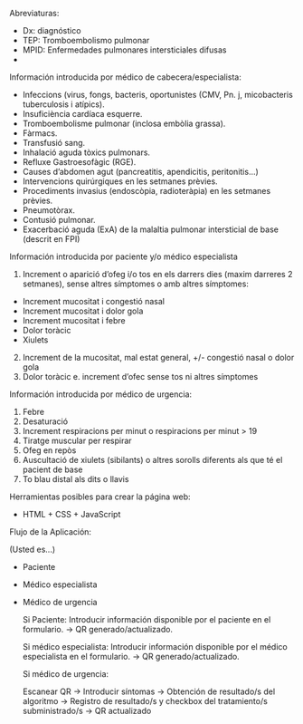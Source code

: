Abreviaturas:

- Dx: diagnóstico
- TEP: Tromboembolismo pulmonar
- MPID: Enfermedades pulmonares intersticiales difusas
- 



Información introducida por médico de cabecera/especialista:

- Infeccions (virus, fongs, bacteris, oportunistes (CMV, Pn. j, micobacteris tuberculosis i atípics).
- Insuficiència cardíaca esquerre.
- Tromboembolisme pulmonar (inclosa embòlia grassa).
- Fàrmacs.
- Transfusió sang.
- Inhalació aguda tòxics pulmonars.
- Refluxe Gastroesofàgic (RGE).
- Causes d’abdomen agut (pancreatitis, apendicitis, peritonitis...)
- Intervencions quirúrgiques en les setmanes prèvies.
- Procediments invasius (endoscòpia, radioteràpia) en les setmanes prèvies.
- Pneumotòrax.
- Contusió pulmonar.
- Exacerbació aguda (ExA) de la malaltia pulmonar intersticial de base (descrit en FPI)

Información introducida por paciente y/o médico especialista
1. Increment o aparició d’ofeg i/o tos en els darrers dies (maxim darreres 2
setmanes), sense altres símptomes o amb altres símptomes:
  - Increment mucositat i congestió nasal
  - Increment mucositat i dolor gola
  - Increment mucositat i febre
  - Dolor toràcic
  - Xiulets
2. Increment de la mucositat, mal estat general, +/- congestió nasal o dolor gola
3. Dolor toràcic e. increment d’ofec sense tos ni altres símptomes

Información introducida por médico de urgencia:
1. Febre
2. Desaturació
3. Increment respiracions per minut o respiracions per minut > 19
4. Tiratge muscular per respirar
5. Ofeg en repòs
6. Auscultació de xiulets (sibilants) o altres sorolls diferents als que té el pacient de
base
7. To blau distal als dits o llavis


Herramientas posibles para crear la página web:

- HTML + CSS + JavaScript



Flujo de la Aplicación:

(Usted es...)
- Paciente
- Médico especialista
- Médico de urgencia

  Si Paciente:
  Introducir información disponible por el paciente en el formulario. -> QR generado/actualizado.

  Si médico especialista:
  Introducir información disponible por el médico especialista en el formulario. -> QR generado/actualizado.

  Si médico de urgencia:

  Escanear QR -> Introducir síntomas -> Obtención de resultado/s del algoritmo -> Registro de resultado/s y checkbox del tratamiento/s subministrado/s -> QR actualizado

  

  
